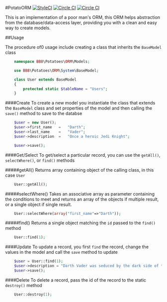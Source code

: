 #PotatoORM
[![StyleCI](https://styleci.io/repos/48107951/shield)](https://styleci.io/repos/48107951)
[![Circle CI](https://circleci.com/gh/andela-gjames/PotatoORM.svg?style=svg)](https://circleci.com/gh/andela-gjames/PotatoORM)
[![Circle CI](https://circleci.com/gh/andela-gjames/PotatoORM.svg?style=svg)](https://circleci.com/gh/andela-gjames/PotatoORM)

This is an implementation of a poor man's ORM, this ORM helps abstraction from the database/data-access layer,
providing you with a clean and easy way to create models.

##Usage

The procedure of0 usage include creating a class that inherits the `BaseModel` class

```php
    namespace BB8\Potatoes\ORM\Models;

    use BB8\Potatoes\ORM\System\BaseModel;

    class User extends BaseModel
    {
        protected static $tableName = "Users";
    }
```
####Create
To create a new model you instantiate the class that extends the `BaseModel` class
and set properties of the model and then calling the `save()` method to save to the databse
```php
    $user = new User();
    $user->first_name   =   "Darth";
    $user->last_name    =   "Vader";
    $user->description  =   "Once a heroic Jedi Knight";

    $user->save();

```
####Get/Select
To get/select a particular record, you can use the `getAll()`, `selectWhere()`, or `find()` methods

#####getAll()
Returns array containing object of the calling class, in this case `User`
```php
    User::getAll();
```

#####selectWhere()
Takes an associative array as parameter containing the conditions to meet and returns
an array of the objects if multiple result, or a single object if single result.
```php
    User::selectWhere(array("first_name"=>"Darth"));
```

#####find()
Returns a single object matching the `id` passed to the `find()` method
```php
    User::find(1);
```

####Update
To update a record, you first `find` the record, change the values in the model and call the `save` method to update
```php
    $user = User::find(1);
    $user->description = "Darth Vader was seduced by the dark side of the Force and became a Sith Lord";
    $user->save();
```
####Delete
To delete a record, pass the id of the record to the static `destroy()` method
```php
    User::destroy(1);
```
